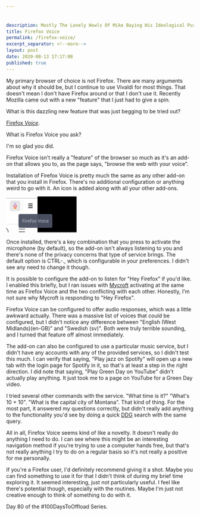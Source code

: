 ```yaml
---


description: Mostly The Lonely Howls Of Mike Baying His Ideological Purity At The Moon
title: Firefox Voice
permalink: /firefox-voice/
excerpt_separator: <!--more-->
layout: post
date: 2020-08-13 17:17:08
published: true
---
```


My primary browser of choice is not Firefox. There are many arguments about why it should be, but I continue to use Vivaldi for most things. That doesn't mean I don't have Firefox around or that I don't use it. Recently Mozilla came out with a new "feature" that I just had to give a spin.

<!--more-->

What is this dazzling new feature that was just begging to be tried out? 

[Firefox _Voice_](https://voice.mozilla.org/firefox-voice/). 

What is Firefox Voice you ask? 

I'm so glad you did.

Firefox Voice isn't really a "feature" of the browser so much as it's an add-on that allows you to, as the page says, "browse the web with your voice". 

Installation of Firefox Voice is pretty much the same as any other add-on that you install in Firefox. There's no additional configuration or anything weird to go with it. An icon is added along with all your other add-ons.

![](/assets/images/Yc8bUPM.png)

Once installed, there's a key combination that you press to activate the microphone (by default), so the add-on isn't always listening to you and there's none of the privacy concerns that type of service brings. The default option is CTRL-., which is configurable in your preferences. I didn't see any need to change it though.

It is possible to configure the add-on to listen for "Hey Firefox" if you'd like. I enabled this briefly, but I ran issues with [Mycroft](https://mycroft.ai) activating at the same time as Firefox Voice and the two conflicting with each other. Honestly, I'm not sure why Mycroft is responding to "Hey Firefox". 

Firefox Voice can be configured to offer audio responses, which was a little awkward actually. There was a massive list of voices that could be configured, but I didn't notice any difference between "English (West Midlands)(en-GB)" and "Swedish (sv)". Both were truly terrible sounding, and I turned that feature off almost immediately.

The add-on can also be configured to use a particular music service, but I didn't have any accounts with any of the provided services, so I didn't test this much. I can verify that saying, "Play jazz on Spotify" will open up a new tab with the login page for Spotify in it, so that's at least a step in the right direction. I did note that saying, "Play Green Day on YouTube" didn't actually play anything. It just took me to a page on YouTube for a Green Day video. 

I tried several other commands with the service. "What time is it?" "What's 10 + 10". "What is the capital city of Montana". That kind of thing. For the most part, it answered my questions correctly, but didn't really add anything to the functionality you'd see by doing a quick [DDG](https://duckduckgo.com/) search with the same query.

All in all, Firefox Voice seems kind of like a novelty. It doesn't really do anything I need to do. I can see where this might be an interesting navigation method if you're trying to use a computer hands free, but that's not really anything I try to do on a regular basis so it's not really a positive for me personally. 

If you're a Firefox user, I'd definitely recommend giving it a shot. Maybe you can find something to use it for that I didn't think of during my brief time exploring it. It seemed interesting, just not particularly useful. I feel like there's potential though, especially with the routines. Maybe I'm just not creative enough to think of something to do with it.

Day 80 of the #100DaysToOffload Series.
